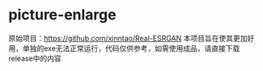 # picture-enlarge
原始项目：https://github.com/xinntao/Real-ESRGAN
本项目旨在使其更加好用，单独的exe无法正常运行，代码仅供参考，如需使用成品，请直接下载release中的内容
